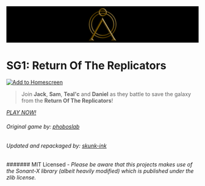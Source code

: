 <img src="./img/readme_banner.png" alt="SG1: Return Of The Replicators"/>

# SG1: Return Of The Replicators


[![Add to Homescreen](https://siasky.net/CADKZ7bTyVRjMmyMnEsUKDidqdmdaNHaJP25cp_3YGQlkg)](https://homescreen.hns.siasky.net/#/skylink/AQBHlfViZErCILTSEE9jS35_m3Rbw4XZosIwmYWuHqS6wQ)

> Join **Jack**, **Sam**, **Teal'c** and **Daniel** as they battle to save the galaxy from the **Return Of The Replicators**!


*[PLAY NOW!](https://homescreen.hns.siasky.net/#/skylink/AQBHlfViZErCILTSEE9jS35_m3Rbw4XZosIwmYWuHqS6wQ)*

###### Original game by: [phoboslab](https://github.com/phoboslab/underrun)
###### Updated and repackaged by: [skunk-ink](https://github.com/skunk-ink/underrun)
####### MIT Licensed - *Please be aware that this projects makes use of the Sonant-X library (albeit heavily modified) which is published under the zlib license.*
